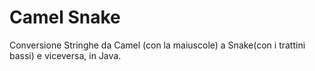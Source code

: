 # Camel Snake
Conversione Stringhe da Camel (con la maiuscole) a Snake(con i trattini bassi) e viceversa, in Java.
